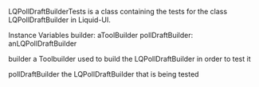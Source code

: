 LQPollDraftBuilderTests is a class containing the tests for the class LQPollDraftBuilder in Liquid-UI.

Instance Variables
	builder:		aToolBuilder
	pollDraftBuilder:		anLQPollDraftBuilder

builder
	a Toolbuilder used to build the LQPollDraftBuilder in order to test it

pollDraftBuilder
	the LQPollDraftBuilder that is being tested
